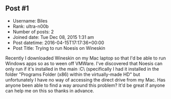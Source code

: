 ## Post #1
- Username: Biles
- Rank: ultra-n00b
- Number of posts: 2
- Joined date: Tue Dec 08, 2015 1:31 am
- Post datetime: 2016-04-15T17:17:36+00:00
- Post Title: Trying to run Noesis on Wineskin

Recently I downloaded Wineskin on my Mac laptop so that I'd be able to run Windows apps so as to ween off VMWare. I've discovered that Noesis can only run if it's installed in the main :C\ (specifically I had it installed in the folder "Programs Folder (x86) within the virtually-made HD" but unfortunately I have no way of accessing the direct drive from my Mac. Has anyone been able to find a way around this problem? It'd be great if anyone can help me on this so thanks in advance.
